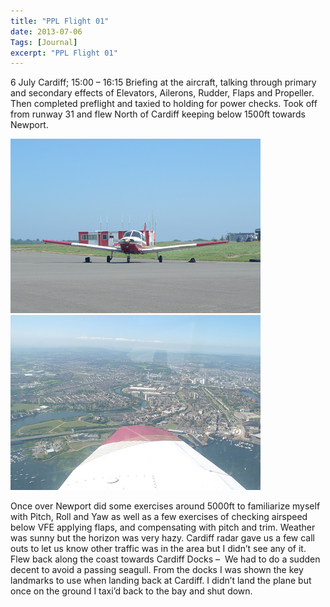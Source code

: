```yaml
---
title: "PPL Flight 01"
date: 2013-07-06
Tags: [Journal]
excerpt: "PPL Flight 01"
---
```


6 July Cardiff; 15:00 – 16:15 Briefing at the aircraft, talking through primary and secondary effects of Elevators, Ailerons, Rudder, Flaps and Propeller. Then completed preflight and taxied to holding for power checks. Took off from runway 31 and flew North of Cardiff keeping below 1500ft towards Newport.
&nbsp;
&nbsp;

![PPLFlight01p01](/images/photograph/PPLFlight01p01Large.png "PPLFlight01p01")
![PPLFlight01p02](/images/photograph/PPLFlight01p02Large.png "PPLFlight01p02")

Once over Newport did some exercises around 5000ft to familiarize myself with Pitch, Roll and Yaw as well as a few exercises of checking airspeed below VFE applying flaps, and compensating with pitch and trim. Weather was sunny but the horizon was very hazy. Cardiff radar gave us a few call outs to let us know other traffic was in the area but I didn’t see any of it. Flew back along the coast towards Cardiff Docks –  We had to do a sudden decent to avoid a passing seagull. From the docks I was shown the key landmarks to use when landing back at Cardiff. I didn’t land the plane but once on the ground I taxi’d back to the bay and shut down.
